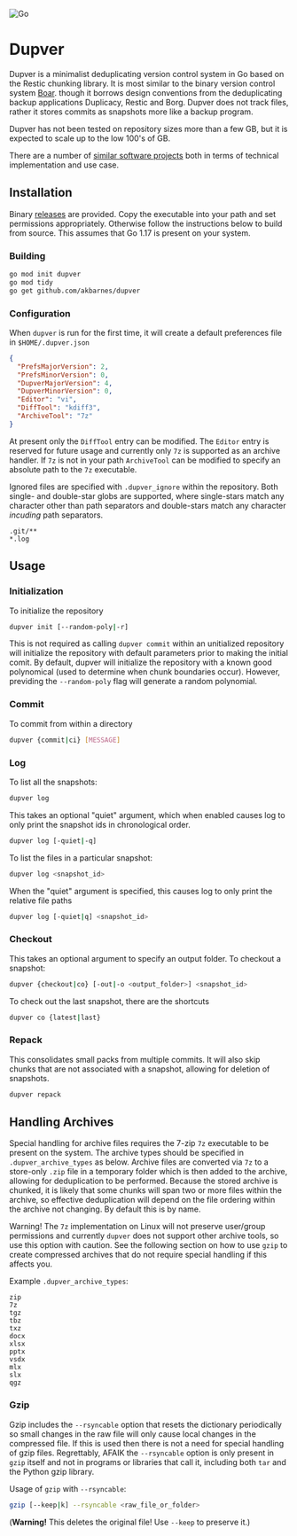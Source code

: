 ![Go](https://github.com/akbarnes/dupver/workflows/Go/badge.svg)

# Dupver

Dupver is a minimalist deduplicating version control system in Go based on 
the Restic chunking library. It is most similar to the binary
version control system [Boar](https://github.com/mekberg/boar).
though it borrows design conventions from the deduplicating backup
applications Duplicacy, Restic and Borg.
Dupver does not track files, rather it stores commits as snapshots more like
a backup program. 

Dupver has not been tested on repository sizes more than
a few GB, but it is expected to scale up to the low 100's of GB. 

There are a number of [similar software projects](similar-software.md) both
in terms of technical implementation and use case.

## Installation

Binary [releases](github://github.com/akbarnes/dupver/releases) are provided. 
Copy the executable into your path and set permissions appropriately. Otherwise
follow the instructions below to build from source. This assumes that Go 1.17
is present on your system.

### Building

``` bash
go mod init dupver
go mod tidy
go get github.com/akbarnes/dupver
```

### Configuration

When `dupver` is run for the first time, it will create a default preferences
file in `$HOME/.dupver.json` 

``` json
{
  "PrefsMajorVersion": 2,
  "PrefsMinorVersion": 0,
  "DupverMajorVersion": 4,
  "DupverMinorVersion": 0,
  "Editor": "vi",
  "DiffTool": "kdiff3",
  "ArchiveTool": "7z"
}
```

At present only the `DiffTool` entry can be modified. The `Editor` entry is
reserved for future usage and currently only `7z` is supported as an archive
handler. If `7z` is not in your path `ArchiveTool` can be modified to specify
an absolute path to the `7z` executable.  

Ignored files are specified with `.dupver_ignore` within the repository. Both
single- and double-star globs are supported, where single-stars match any 
character other than path separators and double-stars match any character
*incuding* path separators.

``` fish
.git/**
*.log
```

## Usage

### Initialization

To initialize the repository

``` bash
dupver init [--random-poly|-r]
```

This is not required as calling `dupver commit` within an unitialized 
repository will initialize the repository with default parameters prior
to making the initial comit. By default, dupver will initialize the 
repository with a known good polynomical (used to determine 
when chunk boundaries occur). However, previding the `--random-poly`
flag will generate a random polynomial.

### Commit

To commit from within a directory

``` bash
dupver {commit|ci} [MESSAGE]
```

### Log

To list all the snapshots:

``` bash
dupver log
```

This takes an optional "quiet" argument, which when enabled causes log to only print the snapshot ids in chronological order.

``` bash
dupver log [-quiet|-q]
```

To list the files in a particular snapshot:

``` bash
dupver log <snapshot_id>
```

When the "quiet" argument is specified, this causes log to only print the relative file paths

``` bash
dupver log [-quiet|q] <snapshot_id>
```

### Checkout

This takes an optional argument to specify an output folder. To checkout a snapshot:

``` bash
dupver {checkout|co} [-out|-o <output_folder>] <snapshot_id>
```

To check out the last snapshot, there are the shortcuts

``` bash
dupver co {latest|last}
```

### Repack

This consolidates small packs from multiple commits. It will also skip chunks that are not associated 
with a snapshot, allowing for deletion of snapshots.

``` bash
dupver repack
```

## Handling Archives

Special handling for archive files requires the 7-zip `7z` executable to be present on the system. 
The archive types should be specified in `.dupver_archive_types` as below. Archive files are converted
via `7z` to a store-only `.zip` file in a temporary folder which is then added to the archive, allowing
for deduplication to be performed. Because the stored archive is chunked, it is likely that some
chunks will span two or more files within the archive, so effective deduplication will depend on the
file ordering within the archive not changing. By default this is by name. 

Warning! The `7z` implementation on Linux will not preserve user/group permissions and currently
`dupver` does not support other archive tools, so use this option with caution. See the following 
section on how to use `gzip` to create compressed archives that do not require special handling if 
this affects you.

Example `.dupver_archive_types`:

```
zip
7z
tgz
tbz
txz
docx
xlsx
pptx
vsdx
mlx
slx
qgz
```

### Gzip

Gzip includes the `--rsyncable` option that resets the dictionary periodically so small changes
in the raw file will only cause local changes in the compressed file. If this is used then
there is not a need for special handling of gzip files. Regrettably, AFAIK the `--rsyncable` option
is only present in `gzip` itself and not in programs or libraries that call it, including both
`tar` and the Python gzip library.

Usage of `gzip` with `--rsyncable`:

``` bash 
gzip [--keep|k] --rsyncable <raw_file_or_folder>
```

(**Warning!** This deletes the original file! Use `--keep` to preserve it.)
